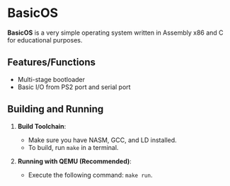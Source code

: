 # BasicOS
**BasicOS** is a very simple operating system written in Assembly x86 and C for educational purposes.

## Features/Functions

- Multi-stage bootloader
- Basic I/O from PS2 port and serial port

## Building and Running

1. **Build Toolchain**:
   - Make sure you have NASM, GCC, and LD installed.
   - To build, run `make` in a terminal.

2. **Running with QEMU (Recommended)**:
   - Execute the following command: `make run`.